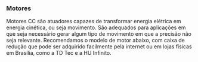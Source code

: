 ### Motores
Motores CC são atuadores capazes de transformar energia elétrica em energia cinética, ou seja movimento. São adequados para aplicações em que seja necessário gerar algum tipo de movimento em que a precisão não seja relevante. Recomendamos o modelo de motor abaixo, com caixa de redução que pode ser adquirido facilmente pela internet ou em lojas físicas em Brasília, como a TD Tec e a HU Infinito. 

